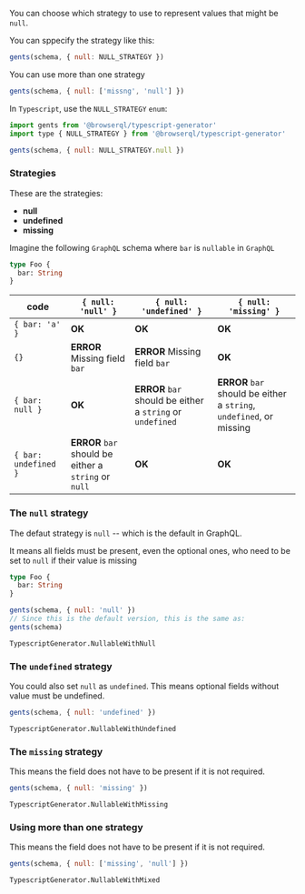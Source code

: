 You can choose which strategy to use to represent values that might be `null`.

You can sppecify the strategy like this:

```javascript
gents(schema, { null: NULL_STRATEGY })
```

You can use more than one strategy

```javascript
gents(schema, { null: ['missng', 'null'] })
```

In `Typescript`, use the `NULL_STRATEGY` `enum`:

```javascript
import gents from '@browserql/typescript-generator'
import type { NULL_STRATEGY } from '@browserql/typescript-generator'

gents(schema, { null: NULL_STRATEGY.null })
```

### Strategies

These are the strategies:

- **null**
- **undefined**
- **missing**

Imagine the following `GraphQL` schema where `bar` is `nullable` in `GraphQL`

```graphql
type Foo {
  bar: String
}
```

| code                 | `{ null: 'null' }`                                    | `{ null: 'undefined' }`                                    | `{ null: 'missing' }`                                                |
| -------------------- | ----------------------------------------------------- | ---------------------------------------------------------- | -------------------------------------------------------------------- |
| `{ bar: 'a' }`       | **OK**                                                | **OK**                                                     | **OK**                                                               |
| `{}`                 | **ERROR** Missing field `bar`                         | **ERROR** Missing field `bar`                              | **OK**                                                               |
| `{ bar: null }`      | **OK**                                                | **ERROR** `bar` should be either a `string` or `undefined` | **ERROR** `bar` should be either a `string`, `undefined`, or missing |
| `{ bar: undefined }` | **ERROR** `bar` should be either a `string` or `null` | **OK**                                                     | **OK**                                                               |

### The `null` strategy

The defaut strategy is `null` -- which is the default in GraphQL.

It means all fields must be present, even the optional ones, who need to be set to `null` if their value is missing

```graphql
type Foo {
  bar: String
}
```

```javascript
gents(schema, { null: 'null' })
// Since this is the default version, this is the same as:
gents(schema)
```

```snapshot
TypescriptGenerator.NullableWithNull
```

### The `undefined` strategy

You could also set `null` as `undefined`. This means optional fields without value must be undefined.

```javascript
gents(schema, { null: 'undefined' })
```

```snapshot
TypescriptGenerator.NullableWithUndefined
```

### The `missing` strategy

This means the field does not have to be present if it is not required.

```javascript
gents(schema, { null: 'missing' })
```

```snapshot
TypescriptGenerator.NullableWithMissing
```

### Using more than one strategy

This means the field does not have to be present if it is not required.

```javascript
gents(schema, { null: ['missing', 'null'] })
```

```snapshot
TypescriptGenerator.NullableWithMixed
```
